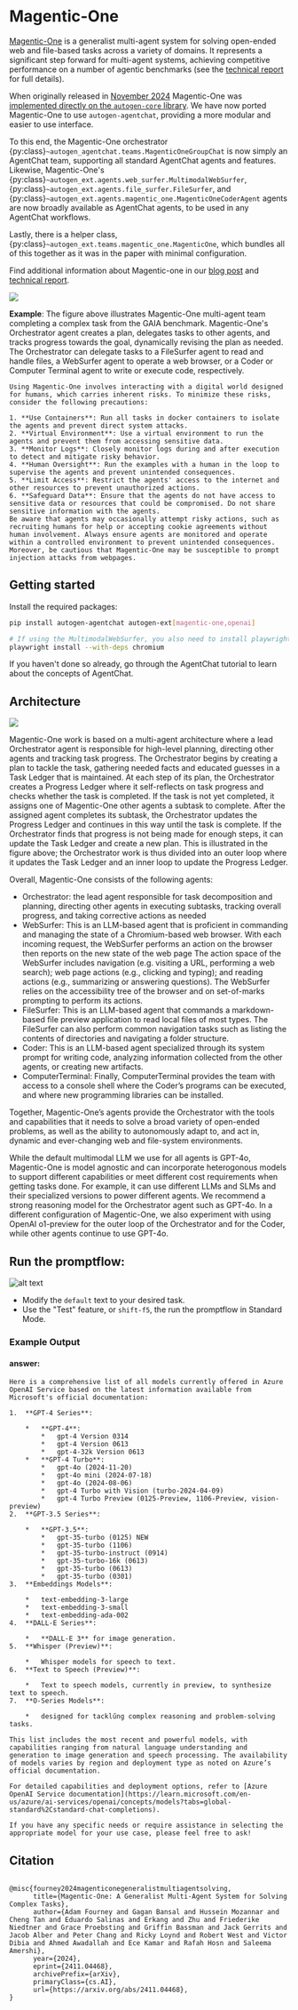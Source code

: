 
# Magentic-One

[Magentic-One](https://aka.ms/magentic-one-blog) is a generalist multi-agent system for solving open-ended web and file-based tasks across a variety of domains. It represents a significant step forward for multi-agent systems, achieving competitive performance on a number of agentic benchmarks (see the [technical report](https://arxiv.org/abs/2411.04468) for full details).

When originally released in [November 2024](https://aka.ms/magentic-one-blog) Magentic-One was [implemented directly on the `autogen-core` library](https://github.com/microsoft/autogen/tree/v0.4.4/python/packages/autogen-magentic-one). We have now ported Magentic-One to use `autogen-agentchat`, providing a more modular and easier to use interface.

To this end, the Magentic-One orchestrator {py:class}`~autogen_agentchat.teams.MagenticOneGroupChat` is now simply an AgentChat team, supporting all standard AgentChat agents and features. Likewise, Magentic-One's {py:class}`~autogen_ext.agents.web_surfer.MultimodalWebSurfer`, {py:class}`~autogen_ext.agents.file_surfer.FileSurfer`, and {py:class}`~autogen_ext.agents.magentic_one.MagenticOneCoderAgent` agents are now broadly available as AgentChat agents, to be used in any AgentChat workflows.

Lastly, there is a helper class, {py:class}`~autogen_ext.teams.magentic_one.MagenticOne`, which bundles all of this together as it was in the paper with minimal configuration.

Find additional information about Magentic-one in our [blog post](https://aka.ms/magentic-one-blog) and [technical report](https://arxiv.org/abs/2411.04468).

![](https://microsoft.github.io/autogen/dev/_images/autogen-magentic-one-example.png)

**Example**: The figure above illustrates Magentic-One multi-agent team completing a complex task from the GAIA benchmark. Magentic-One's Orchestrator agent creates a plan, delegates tasks to other agents, and tracks progress towards the goal, dynamically revising the plan as needed. The Orchestrator can delegate tasks to a FileSurfer agent to read and handle files, a WebSurfer agent to operate a web browser, or a Coder or Computer Terminal agent to write or execute code, respectively.

```{caution}
Using Magentic-One involves interacting with a digital world designed for humans, which carries inherent risks. To minimize these risks, consider the following precautions:

1. **Use Containers**: Run all tasks in docker containers to isolate the agents and prevent direct system attacks.
2. **Virtual Environment**: Use a virtual environment to run the agents and prevent them from accessing sensitive data.
3. **Monitor Logs**: Closely monitor logs during and after execution to detect and mitigate risky behavior.
4. **Human Oversight**: Run the examples with a human in the loop to supervise the agents and prevent unintended consequences.
5. **Limit Access**: Restrict the agents' access to the internet and other resources to prevent unauthorized actions.
6. **Safeguard Data**: Ensure that the agents do not have access to sensitive data or resources that could be compromised. Do not share sensitive information with the agents.
Be aware that agents may occasionally attempt risky actions, such as recruiting humans for help or accepting cookie agreements without human involvement. Always ensure agents are monitored and operate within a controlled environment to prevent unintended consequences. Moreover, be cautious that Magentic-One may be susceptible to prompt injection attacks from webpages.
```

## Getting started

Install the required packages:

```bash
pip install autogen-agentchat autogen-ext[magentic-one,openai]

# If using the MultimodalWebSurfer, you also need to install playwright dependencies:
playwright install --with-deps chromium
```

If you haven't done so already, go through the AgentChat tutorial to learn about the concepts of AgentChat.


## Architecture

![](https://microsoft.github.io/autogen/dev/_images/autogen-magentic-one-agents.png)

Magentic-One work is based on a multi-agent architecture where a lead Orchestrator agent is responsible for high-level planning, directing other agents and tracking task progress. The Orchestrator begins by creating a plan to tackle the task, gathering needed facts and educated guesses in a Task Ledger that is maintained. At each step of its plan, the Orchestrator creates a Progress Ledger where it self-reflects on task progress and checks whether the task is completed. If the task is not yet completed, it assigns one of Magentic-One other agents a subtask to complete. After the assigned agent completes its subtask, the Orchestrator updates the Progress Ledger and continues in this way until the task is complete. If the Orchestrator finds that progress is not being made for enough steps, it can update the Task Ledger and create a new plan. This is illustrated in the figure above; the Orchestrator work is thus divided into an outer loop where it updates the Task Ledger and an inner loop to update the Progress Ledger.

Overall, Magentic-One consists of the following agents:

- Orchestrator: the lead agent responsible for task decomposition and planning, directing other agents in executing subtasks, tracking overall progress, and taking corrective actions as needed
- WebSurfer: This is an LLM-based agent that is proficient in commanding and managing the state of a Chromium-based web browser. With each incoming request, the WebSurfer performs an action on the browser then reports on the new state of the web page   The action space of the WebSurfer includes navigation (e.g. visiting a URL, performing a web search);  web page actions (e.g., clicking and typing); and reading actions (e.g., summarizing or answering questions). The WebSurfer relies on the accessibility tree of the browser and on set-of-marks prompting to perform its actions.
- FileSurfer: This is an LLM-based agent that commands a markdown-based file preview application to read local files of most types. The FileSurfer can also perform common navigation tasks such as listing the contents of directories and navigating a folder structure.
- Coder: This is an LLM-based agent specialized through its system prompt for writing code, analyzing information collected from the other agents, or creating new artifacts.
- ComputerTerminal: Finally, ComputerTerminal provides the team with access to a console shell where the Coder’s programs can be executed, and where new programming libraries can be installed.

Together, Magentic-One’s agents provide the Orchestrator with the tools and capabilities that it needs to solve a broad variety of open-ended problems, as well as the ability to autonomously adapt to, and act in, dynamic and ever-changing web and file-system environments.

While the default multimodal LLM we use for all agents is GPT-4o, Magentic-One is model agnostic and can incorporate heterogonous models to support different capabilities or meet different cost requirements when getting tasks done. For example, it can use different LLMs and SLMs and their specialized versions to power different agents. We recommend a strong reasoning model for the Orchestrator agent such as GPT-4o. In a different configuration of Magentic-One, we also experiment with using OpenAI o1-preview for the outer loop of the Orchestrator and for the Coder, while other agents continue to use GPT-4o.

## Run the promptflow:

![alt text](./promptflow/image.png)

- Modify the `default` text to your desired task.
- Use the "Test" feature, or `shift-f5`, the run the promptflow in Standard Mode.
  
### Example Output
#### answer:
```
Here is a comprehensive list of all models currently offered in Azure OpenAI Service based on the latest information available from Microsoft's official documentation:

1.  **GPT-4 Series**:

    *   **GPT-4**:
        *   gpt-4 Version 0314
        *   gpt-4 Version 0613
        *   gpt-4-32k Version 0613
    *   **GPT-4 Turbo**:
        *   gpt-4o (2024-11-20)
        *   gpt-4o mini (2024-07-18)
        *   gpt-4o (2024-08-06)
        *   gpt-4 Turbo with Vision (turbo-2024-04-09)
        *   gpt-4 Turbo Preview (0125-Preview, 1106-Preview, vision-preview)
2.  **GPT-3.5 Series**:

    *   **GPT-3.5**:
        *   gpt-35-turbo (0125) NEW
        *   gpt-35-turbo (1106)
        *   gpt-35-turbo-instruct (0914)
        *   gpt-35-turbo-16k (0613)
        *   gpt-35-turbo (0613)
        *   gpt-35-turbo (0301)
3.  **Embeddings Models**:

    *   text-embedding-3-large
    *   text-embedding-3-small
    *   text-embedding-ada-002
4.  **DALL-E Series**:

    *   **DALL-E 3** for image generation.
5.  **Whisper (Preview)**:

    *   Whisper models for speech to text.
6.  **Text to Speech (Preview)**:

    *   Text to speech models, currently in preview, to synthesize text to speech.
7.  **O-Series Models**:

    *   designed for tacklűng complex reasoning and problem-solving tasks.

This list includes the most recent and powerful models, with capabilities ranging from natural language understanding and generation to image generation and speech processing. The availability of models varies by region and deployment type as noted on Azure’s official documentation.

For detailed capabilities and deployment options, refer to [Azure OpenAI Service documentation](https://learn.microsoft.com/en-us/azure/ai-services/openai/concepts/models?tabs=global-standard%2Cstandard-chat-completions).

If you have any specific needs or require assistance in selecting the appropriate model for your use case, please feel free to ask!
```


## Citation

```

@misc{fourney2024magenticonegeneralistmultiagentsolving,
      title={Magentic-One: A Generalist Multi-Agent System for Solving Complex Tasks},
      author={Adam Fourney and Gagan Bansal and Hussein Mozannar and Cheng Tan and Eduardo Salinas and Erkang and Zhu and Friederike Niedtner and Grace Proebsting and Griffin Bassman and Jack Gerrits and Jacob Alber and Peter Chang and Ricky Loynd and Robert West and Victor Dibia and Ahmed Awadallah and Ece Kamar and Rafah Hosn and Saleema Amershi},
      year={2024},
      eprint={2411.04468},
      archivePrefix={arXiv},
      primaryClass={cs.AI},
      url={https://arxiv.org/abs/2411.04468},
}

```